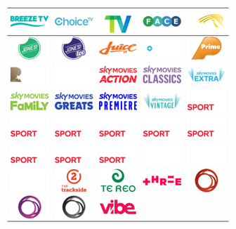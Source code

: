 | ![](https://raw.githubusercontent.com/RevGear/logo/master/Countries/NZ/BreezeTV.png)| ![](https://raw.githubusercontent.com/RevGear/logo/master/Countries/NZ/ChoiceTV.png)| ![](https://raw.githubusercontent.com/RevGear/logo/master/Countries/NZ/CountryTV.png)| ![](https://raw.githubusercontent.com/RevGear/logo/master/Countries/NZ/FaceTV.png)| ![](https://raw.githubusercontent.com/RevGear/logo/master/Countries/NZ/Firstlight.png)| 
|:---:|:---:|:---:|:---:|:---:| 
| ![](https://raw.githubusercontent.com/RevGear/logo/master/Countries/NZ/Jones.png)| ![](https://raw.githubusercontent.com/RevGear/logo/master/Countries/NZ/JonesToo.png)| ![](https://raw.githubusercontent.com/RevGear/logo/master/Countries/NZ/JuiceTV.png)| ![](https://raw.githubusercontent.com/RevGear/logo/master/Countries/NZ/KordiaTV.png)| ![](https://raw.githubusercontent.com/RevGear/logo/master/Countries/NZ/Prime.png)| 
| ![](https://raw.githubusercontent.com/RevGear/logo/master/Countries/NZ/Rialto.png)| ![](https://raw.githubusercontent.com/RevGear/logo/master/Countries/NZ/SkyArena.png)| ![](https://raw.githubusercontent.com/RevGear/logo/master/Countries/NZ/SkyMoviesAction.png)| ![](https://raw.githubusercontent.com/RevGear/logo/master/Countries/NZ/SkyMoviesClassics.png)| ![](https://raw.githubusercontent.com/RevGear/logo/master/Countries/NZ/SkyMoviesExtra.png)| 
| ![](https://raw.githubusercontent.com/RevGear/logo/master/Countries/NZ/SkyMoviesFamily.png)| ![](https://raw.githubusercontent.com/RevGear/logo/master/Countries/NZ/SkyMoviesGreats.png)| ![](https://raw.githubusercontent.com/RevGear/logo/master/Countries/NZ/SkyMoviesPremiere.png)| ![](https://raw.githubusercontent.com/RevGear/logo/master/Countries/NZ/SkyMoviesVintage.png)| ![](https://raw.githubusercontent.com/RevGear/logo/master/Countries/NZ/SkySport1.png)| 
| ![](https://raw.githubusercontent.com/RevGear/logo/master/Countries/NZ/SkySport2.png)| ![](https://raw.githubusercontent.com/RevGear/logo/master/Countries/NZ/SkySport3.png)| ![](https://raw.githubusercontent.com/RevGear/logo/master/Countries/NZ/SkySport4.png)| ![](https://raw.githubusercontent.com/RevGear/logo/master/Countries/NZ/SkySport5.png)| ![](https://raw.githubusercontent.com/RevGear/logo/master/Countries/NZ/SkySport6.png)| 
| ![](https://raw.githubusercontent.com/RevGear/logo/master/Countries/NZ/SkySport7.png)| ![](https://raw.githubusercontent.com/RevGear/logo/master/Countries/NZ/SkySport8.png)| ![](https://raw.githubusercontent.com/RevGear/logo/master/Countries/NZ/SkySport9.png)| ![](https://raw.githubusercontent.com/RevGear/logo/master/Countries/NZ/SoHo.png)| ![](https://raw.githubusercontent.com/RevGear/logo/master/Countries/NZ/SoHo2.png)| 
| ![](https://raw.githubusercontent.com/RevGear/logo/master/Countries/NZ/TABTrackside1.png)| ![](https://raw.githubusercontent.com/RevGear/logo/master/Countries/NZ/TABTrackside2.png)| ![](https://raw.githubusercontent.com/RevGear/logo/master/Countries/NZ/TeReo.png)| ![](https://raw.githubusercontent.com/RevGear/logo/master/Countries/NZ/Three.png)| ![](https://raw.githubusercontent.com/RevGear/logo/master/Countries/NZ/TVNZ1.png)| 
| ![](https://raw.githubusercontent.com/RevGear/logo/master/Countries/NZ/TVNZ2.png)| ![](https://raw.githubusercontent.com/RevGear/logo/master/Countries/NZ/TVNZDuke.png)| ![](https://raw.githubusercontent.com/RevGear/logo/master/Countries/NZ/Vibe.png) | 
